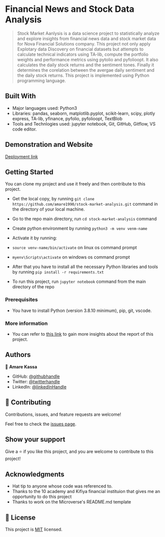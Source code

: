 # Financial News and Stock Data Analysis

> Stock Market Aanlysis is a data science project to statistically analyze and explore insights from financial news data and stock market data for Nova Financial Solutions company. This project not only apply Explotary data Discovery on financial datasets but attempts to calculate technical indicators using TA-lib, compute the portfolio weights and performance metrics using pytolio and pyfolioopt. It also calculates the daily stock returns and the sentiment tones. Finally it determines the corelation between the avergae daily sentiment and the daily stock returns. This project is implemented using Python programming language.

## Built With

- Major languages used: Python3
- Libraries: pandas, seaborn, matplotlib.pyplot, scikit-learn, scipy, plotly express, TA-lib, yfinance, pyfolio, pyfolioopt, TextBlob
- Tools and Technlogies used: jupyter notebook, Git, GitHub, Gitflow, VS code editor.

## Demonstration and Website

[Deployment link](Soon!)

## Getting Started

You can clone my project and use it freely and then contribute to this project.

- Get the local copy, by running `git clone https://github.com/amare1990/stock-market-analysis.git` command in the directory of your local machine.
- Go to the repo main directory, run `cd stock-market-analysis` command
- Create python environment by running `python3 -m venv venm-name`
- Activate it by running:
- `source venv-name/bin/activate` on linux os command prompt
- `myenv\Scripts\activate` on windows os command prompt

- After that you have to install all the necessary Python libraries and tools by running `pip install -r requirements.txt`
- To run this project, run `jupyter notebook` command from the main directory of the repo

### Prerequisites

- You have to install Python (version 3.8.10 minimum), pip, git, vscode.

### More information
- You can refer to [this link](https://drive.google.com/file/d/1_bPxKy_s5h6CpvS34U3EOFu5QrZXIfqk/view?usp=sharing) to gain more insights about the report of this project.

## Authors

👤 **Amare Kassa**

- GitHub: [@githubhandle](https://github.com/amare1990)
- Twitter: [@twitterhandle](https://twitter.com/@amaremek)
- LinkedIn: [@linkedInHandle](https://www.linkedin.com/in/amaremek/)

## 🤝 Contributing

Contributions, issues, and feature requests are welcome!

Feel free to check the [issues page](https://github.com/amare1990/stock-market-analysis/issues).

## Show your support

Give a ⭐️ if you like this project, and you are welcome to contribute to this project!

## Acknowledgments

- Hat tip to anyone whose code was referenced to.
- Thanks to the 10 academy and Kifiya financial instituion that gives me an opportunity to do this project
- Thanks to work on the Microverse's README.md template

## 📝 License

This project is [MIT](./LICENSE) licensed.
